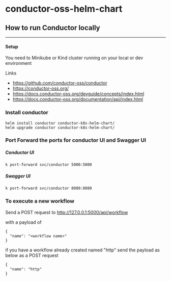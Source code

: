 # conductor-oss-helm-chart

## How to run Conductor locally
---
#### Setup
You need to Minikube or Kind cluster running on your local or dev environment

Links
- https://github.com/conductor-oss/conductor
- https://conductor-oss.org/
- https://docs.conductor-oss.org/devguide/concepts/index.html
- https://docs.conductor-oss.org/documentation/api/index.html


### Install conductor
```
helm install conductor conductor-k8s-helm-chart/
helm upgrade conductor conductor-k8s-helm-chart/
```

### Port Forward the ports for conductor UI and Swagger UI


##### Conductor UI
```
k port-forward svc/conductor 5000:5000
```

##### Swagger UI
```
k port-forward svc/conductor 8080:8080
```

### To execute a new workflow 

Send a POST request to http://127.0.0.1:5000/api/workflow

with a payload of 
```
{
  "name": "<workflow name>"
}
```
if you have a workflow already created named "http" send the payload as below as a POST request

```
{
  "name": "http"
}
```
